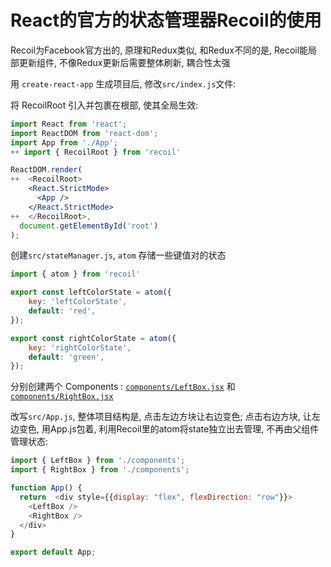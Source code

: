 # React的官方的状态管理器Recoil的使用

Recoil为Facebook官方出的, 原理和Redux类似, 和Redux不同的是, Recoil能局部更新组件, 不像Redux更新后需要整体刷新, 耦合性太强

用 `create-react-app` 生成项目后, 修改`src/index.js`文件:

将 RecoilRoot 引入并包裹在根部, 使其全局生效:

```jsx
import React from 'react';
import ReactDOM from 'react-dom';
import App from './App';
++ import { RecoilRoot } from 'recoil'

ReactDOM.render(
++  <RecoilRoot>
    <React.StrictMode>
      <App />
    </React.StrictMode>
++  </RecoilRoot>,
  document.getElementById('root')
);

```

创建`src/stateManager.js`, `atom` 存储一些键值对的状态
```js
import { atom } from 'recoil'

export const leftColorState = atom({
    key: 'leftColorState', 
    default: 'red',
});

export const rightColorState = atom({
    key: 'rightColorState', 
    default: 'green',
});
```


分别创建两个 Components : [`components/LeftBox.jsx`](https://github.com/ys558/tech-blog-code/blob/master/09-recoil/src/components/LeftBox.jsx) 和 [`components/RightBox.jsx`](https://github.com/ys558/tech-blog-code/blob/master/09-recoil/src/components/RightBox.jsx)

改写`src/App.js`, 整体项目结构是, 点击左边方块让右边变色; 点击右边方块, 让左边变色, 用App.js包着, 利用Recoil里的atom将state独立出去管理, 不再由父组件管理状态:

```js
import { LeftBox } from './components';
import { RightBox } from './components';

function App() {
  return  <div style={{display: "flex", flexDirection: "row"}}>
    <LeftBox />
    <RightBox />
  </div>
}

export default App;
```

